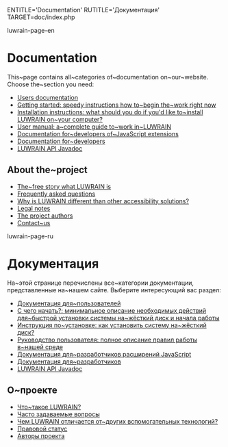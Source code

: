 
ENTITLE='Documentation'
RUTITLE='Документация'
TARGET=doc/index.php

luwrain-page-en

# Documentation

This~page contains all~categories of~documentation on~our~website.
Choose the~section you need:

* [Users documentation](local:user/) 
 * [Getting started: speedy instructions how to~begin the~work right now](local:user/start/)
 * [Installation instructions: what should you do if you'd like to~install LUWRAIN on~your computer?](local:user/installation/)
 * [User manual: a~complete guide to~work in~LUWRAIN](local:user/manual/)
 * [Documentation for~developers of~JavaScript extensions](local:js/)
* [Documentation for~developers](local:devel/)
 * [LUWRAIN API Javadoc](/api/)

## About the~project

* [The~free story what LUWRAIN is](local:about/)
* [Frequently asked questions](local:faq/)
* [Why is LUWRAIN different than other accessibility solutions?](local:difference/)
* [Legal notes](local:legal/)
* [The project authors](local:authors/)
* [Contact~us](local:contacts/)

luwrain-page-ru

# Документация

На~этой странице перечислены все~категории документации,
представленные на~нашем сайте.
Выберите интересующий вас раздел:

* [Документация для~пользователей](local:user/)
 * [С чего начать?: минимальное описание необходимых действий для~быстрой установки системы  на~жёсткий диск и начала работы](local:user/start/)
 * [Инструкция по~установке: как установить систему на~жёсткий диск?](local:user/installation/)
 * [Руководство пользователя: полное описание правил работы в~нашей среде](local:user/manual/)
* [Документация для~разработчиков расширений JavaScript](local:js/)
* [Документация для~разработчиков](local:devel/)
 * [LUWRAIN API Javadoc](/api/)

## О~проекте

* [Что~такое LUWRAIN?](local:/doc/about/)
* [Часто задаваемые вопросы](local:/doc/faq/)
* [Чем LUWRAIN отличается от~других вспомогательных технологий?](local:/doc/difference/)
* [Правовой статус](local:/doc/legal/)
* [Авторы проекта](local:/doc/authors/)
